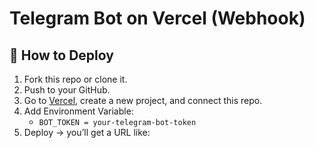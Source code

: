 # Telegram Bot on Vercel (Webhook)

## 🚀 How to Deploy
1. Fork this repo or clone it.
2. Push to your GitHub.
3. Go to [Vercel](https://vercel.com), create a new project, and connect this repo.
4. Add Environment Variable:
   - `BOT_TOKEN = your-telegram-bot-token`
5. Deploy → you’ll get a URL like:
